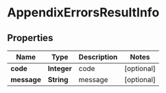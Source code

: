 

# AppendixErrorsResultInfo


## Properties

| Name | Type | Description | Notes |
|------------ | ------------- | ------------- | -------------|
|**code** | **Integer** | code |  [optional] |
|**message** | **String** | message |  [optional] |



